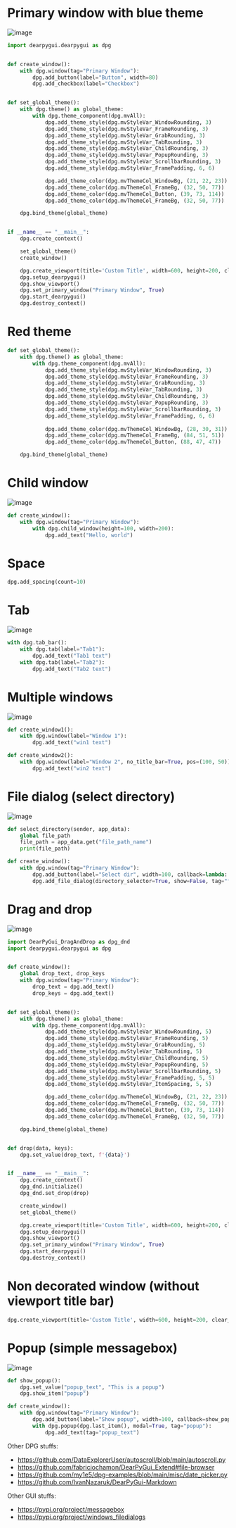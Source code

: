 # Primary window with blue theme
![image](https://github.com/Bt08s/DearPyGui-Examples/assets/68190921/e76b9bf8-86e1-4bfc-ad44-092392032741)
```python
import dearpygui.dearpygui as dpg


def create_window():
    with dpg.window(tag="Primary Window"):
        dpg.add_button(label="Button", width=80)
        dpg.add_checkbox(label="Checkbox")


def set_global_theme():
    with dpg.theme() as global_theme:
        with dpg.theme_component(dpg.mvAll):
            dpg.add_theme_style(dpg.mvStyleVar_WindowRounding, 3)
            dpg.add_theme_style(dpg.mvStyleVar_FrameRounding, 3)
            dpg.add_theme_style(dpg.mvStyleVar_GrabRounding, 3)
            dpg.add_theme_style(dpg.mvStyleVar_TabRounding, 3)
            dpg.add_theme_style(dpg.mvStyleVar_ChildRounding, 3)
            dpg.add_theme_style(dpg.mvStyleVar_PopupRounding, 3)
            dpg.add_theme_style(dpg.mvStyleVar_ScrollbarRounding, 3)
            dpg.add_theme_style(dpg.mvStyleVar_FramePadding, 6, 6)

            dpg.add_theme_color(dpg.mvThemeCol_WindowBg, (21, 22, 23))
            dpg.add_theme_color(dpg.mvThemeCol_FrameBg, (32, 50, 77))
            dpg.add_theme_color(dpg.mvThemeCol_Button, (39, 73, 114))
            dpg.add_theme_color(dpg.mvThemeCol_FrameBg, (32, 50, 77))

    dpg.bind_theme(global_theme)


if __name__ == "__main__":
    dpg.create_context()

    set_global_theme()
    create_window()

    dpg.create_viewport(title='Custom Title', width=600, height=200, clear_color=(115, 140, 152))
    dpg.setup_dearpygui()
    dpg.show_viewport()
    dpg.set_primary_window("Primary Window", True)
    dpg.start_dearpygui()
    dpg.destroy_context()
```

# Red theme
```python
def set_global_theme():
    with dpg.theme() as global_theme:
        with dpg.theme_component(dpg.mvAll):
            dpg.add_theme_style(dpg.mvStyleVar_WindowRounding, 3)
            dpg.add_theme_style(dpg.mvStyleVar_FrameRounding, 3)
            dpg.add_theme_style(dpg.mvStyleVar_GrabRounding, 3)
            dpg.add_theme_style(dpg.mvStyleVar_TabRounding, 3)
            dpg.add_theme_style(dpg.mvStyleVar_ChildRounding, 3)
            dpg.add_theme_style(dpg.mvStyleVar_PopupRounding, 3)
            dpg.add_theme_style(dpg.mvStyleVar_ScrollbarRounding, 3)
            dpg.add_theme_style(dpg.mvStyleVar_FramePadding, 6, 6)
    
            dpg.add_theme_color(dpg.mvThemeCol_WindowBg, (28, 30, 31))
            dpg.add_theme_color(dpg.mvThemeCol_FrameBg, (84, 51, 51))
            dpg.add_theme_color(dpg.mvThemeCol_Button, (88, 47, 47))

    dpg.bind_theme(global_theme)
```

# Child window
![image](https://github.com/Bt08s/DearPyGui-Examples/assets/68190921/70d631d3-7745-40b8-92c2-028ba1fd2760)
```python
def create_window():
    with dpg.window(tag="Primary Window"):
        with dpg.child_window(height=100, width=200):
            dpg.add_text("Hello, world")
```

# Space
```python
dpg.add_spacing(count=10)
```

# Tab
![image](https://github.com/Bt08s/DearPyGui-Examples/assets/68190921/fb154e78-6144-4f27-a067-924f8939bd53)
```python
with dpg.tab_bar():
    with dpg.tab(label="Tab1"):
        dpg.add_text("Tab1 text")
    with dpg.tab(label="Tab2"):
        dpg.add_text("Tab2 text")
```

# Multiple windows
![image](https://github.com/Bt08s/DearPyGui-Examples/assets/68190921/e626fefc-2260-4053-9a25-f95024912c02)
```python
def create_window1():
    with dpg.window(label="Window 1"):
        dpg.add_text("win1 text")

def create_window2():
    with dpg.window(label="Window 2", no_title_bar=True, pos=(100, 50)):
        dpg.add_text("win2 text")
```

# File dialog (select directory)
![image](https://github.com/Bt08s/DearPyGui-Examples/assets/68190921/5733b804-0774-4ab4-a6ca-99ccb57a0caa)
```python
def select_directory(sender, app_data):
    global file_path
    file_path = app_data.get("file_path_name")
    print(file_path)

def create_window():
    with dpg.window(tag="Primary Window"):
        dpg.add_button(label="Select dir", width=100, callback=lambda: dpg.show_item("file_dialog"))
        dpg.add_file_dialog(directory_selector=True, show=False, tag="file_dialog", height=250, width=400, callback=select_directory)
```

# Drag and drop
![image](https://github.com/Bt08s/DearPyGui-Examples/assets/68190921/b5bb8bb4-13d3-49c0-bd12-2472012f92a1)
```python
import DearPyGui_DragAndDrop as dpg_dnd
import dearpygui.dearpygui as dpg


def create_window():
    global drop_text, drop_keys
    with dpg.window(tag="Primary Window"):
        drop_text = dpg.add_text()
        drop_keys = dpg.add_text()


def set_global_theme():
    with dpg.theme() as global_theme:
        with dpg.theme_component(dpg.mvAll):
            dpg.add_theme_style(dpg.mvStyleVar_WindowRounding, 5)
            dpg.add_theme_style(dpg.mvStyleVar_FrameRounding, 5)
            dpg.add_theme_style(dpg.mvStyleVar_GrabRounding, 5)
            dpg.add_theme_style(dpg.mvStyleVar_TabRounding, 5)
            dpg.add_theme_style(dpg.mvStyleVar_ChildRounding, 5)
            dpg.add_theme_style(dpg.mvStyleVar_PopupRounding, 5)
            dpg.add_theme_style(dpg.mvStyleVar_ScrollbarRounding, 5)
            dpg.add_theme_style(dpg.mvStyleVar_FramePadding, 5, 5)
            dpg.add_theme_style(dpg.mvStyleVar_ItemSpacing, 5, 5)

            dpg.add_theme_color(dpg.mvThemeCol_WindowBg, (21, 22, 23))
            dpg.add_theme_color(dpg.mvThemeCol_FrameBg, (32, 50, 77))
            dpg.add_theme_color(dpg.mvThemeCol_Button, (39, 73, 114))
            dpg.add_theme_color(dpg.mvThemeCol_FrameBg, (32, 50, 77))

    dpg.bind_theme(global_theme)


def drop(data, keys):
    dpg.set_value(drop_text, f'{data}')


if __name__ == "__main__":
    dpg.create_context()
    dpg_dnd.initialize()
    dpg_dnd.set_drop(drop)

    create_window()
    set_global_theme()

    dpg.create_viewport(title='Custom Title', width=600, height=200, clear_color=(115, 140, 152))
    dpg.setup_dearpygui()
    dpg.show_viewport()
    dpg.set_primary_window("Primary Window", True)
    dpg.start_dearpygui()
    dpg.destroy_context()
```

# Non decorated window (without viewport title bar)
```python
dpg.create_viewport(title='Custom Title', width=600, height=200, clear_color=(115, 140, 152), decorated=False)
```

# Popup (simple messagebox)
![image](https://github.com/Bt08s/DearPyGui-Examples/assets/68190921/58ab0b96-6378-44b2-8183-bd57ff32d25e)
```python
def show_popup():
    dpg.set_value("popup_text", "This is a popup")
    dpg.show_item("popup")

def create_window():
    with dpg.window(tag="Primary Window"):
        dpg.add_button(label="Show popup", width=100, callback=show_popup)
        with dpg.popup(dpg.last_item(), modal=True, tag="popup"):
            dpg.add_text(tag="popup_text")
```

Other DPG stuffs:
* https://github.com/DataExplorerUser/autoscroll/blob/main/autoscroll.py
* https://github.com/fabriciochamon/DearPyGui_Extend#file-browser
* https://github.com/my1e5/dpg-examples/blob/main/misc/date_picker.py
* https://github.com/IvanNazaruk/DearPyGui-Markdown

Other GUI stuffs:
* https://pypi.org/project/messagebox
* https://pypi.org/project/windows_filedialogs
